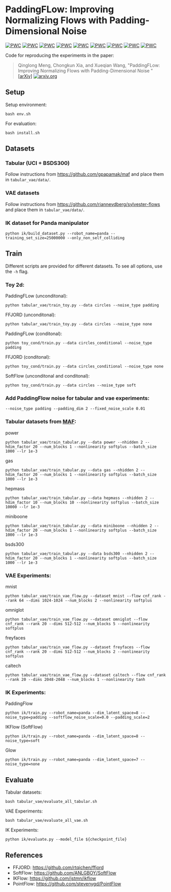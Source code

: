 # PaddingFLow: Improving Normalizing Flows with Padding-Dimensional Noise
 	
[![PWC](https://img.shields.io/endpoint.svg?url=https://paperswithcode.com/badge/paddingflow-improving-normalizing-flows-with/density-estimation-on-bsds300)](https://paperswithcode.com/sota/density-estimation-on-bsds300?p=paddingflow-improving-normalizing-flows-with)
[![PWC](https://img.shields.io/endpoint.svg?url=https://paperswithcode.com/badge/paddingflow-improving-normalizing-flows-with/density-estimation-on-caltech-101)](https://paperswithcode.com/sota/density-estimation-on-caltech-101?p=paddingflow-improving-normalizing-flows-with)
[![PWC](https://img.shields.io/endpoint.svg?url=https://paperswithcode.com/badge/paddingflow-improving-normalizing-flows-with/density-estimation-on-freyfaces)](https://paperswithcode.com/sota/density-estimation-on-freyfaces?p=paddingflow-improving-normalizing-flows-with)
[![PWC](https://img.shields.io/endpoint.svg?url=https://paperswithcode.com/badge/paddingflow-improving-normalizing-flows-with/density-estimation-on-mnist)](https://paperswithcode.com/sota/density-estimation-on-mnist?p=paddingflow-improving-normalizing-flows-with)
[![PWC](https://img.shields.io/endpoint.svg?url=https://paperswithcode.com/badge/paddingflow-improving-normalizing-flows-with/density-estimation-on-omniglot)](https://paperswithcode.com/sota/density-estimation-on-omniglot?p=paddingflow-improving-normalizing-flows-with)
[![PWC](https://img.shields.io/endpoint.svg?url=https://paperswithcode.com/badge/paddingflow-improving-normalizing-flows-with/density-estimation-on-uci-gas)](https://paperswithcode.com/sota/density-estimation-on-uci-gas?p=paddingflow-improving-normalizing-flows-with)
[![PWC](https://img.shields.io/endpoint.svg?url=https://paperswithcode.com/badge/paddingflow-improving-normalizing-flows-with/density-estimation-on-uci-hepmass)](https://paperswithcode.com/sota/density-estimation-on-uci-hepmass?p=paddingflow-improving-normalizing-flows-with)
[![PWC](https://img.shields.io/endpoint.svg?url=https://paperswithcode.com/badge/paddingflow-improving-normalizing-flows-with/density-estimation-on-uci-miniboone)](https://paperswithcode.com/sota/density-estimation-on-uci-miniboone?p=paddingflow-improving-normalizing-flows-with)
[![PWC](https://img.shields.io/endpoint.svg?url=https://paperswithcode.com/badge/paddingflow-improving-normalizing-flows-with/density-estimation-on-uci-power)](https://paperswithcode.com/sota/density-estimation-on-uci-power?p=paddingflow-improving-normalizing-flows-with)

Code for reproducing the experiments in the paper:
>Qinglong Meng, Chongkun Xia, and Xueqian Wang, "PaddingFLow: Improving Normalizing Flows with Padding-Dimensional Noise
"
>[[arXiv]](https://arxiv.org/abs/2403.08216)
>[![arxiv.org](https://img.shields.io/badge/cs.RO-%09arXiv%3A2111.08933-red)](https://arxiv.org/abs/2403.08216)

## Setup
Setup environment:
```
bash env.sh
```
For evaluation:
```
bash install.sh
```
## Datasets

### Tabular (UCI + BSDS300)
Follow instructions from https://github.com/gpapamak/maf and place them in `tabular_vae/data/`.

### VAE datasets
Follow instructions from https://github.com/riannevdberg/sylvester-flows and place them in `tabular_vae/data/`.

### IK dataset for Panda manipulator
```
python ik/build_dataset.py --robot_name=panda --training_set_size=25000000 --only_non_self_colliding
```
## Train

Different scripts are provided for different datasets. To see all options, use the `-h` flag.

### Toy 2d:
PaddingFLow (unconditonal):
```
python tabular_vae/train_toy.py --data circles --noise_type padding
```
FFJORD (unconditonal):
```
python tabular_vae/train_toy.py --data circles --noise_type none
```
PaddingFLow (conditonal):
```
python toy_cond/train.py --data circles_conditional --noise_type padding
```
FFJORD (conditonal):
```
python toy_cond/train.py --data circles_conditional --noise_type none
```
SoftFlow (unconditonal and conditonal):
```
python toy_cond/train.py --data circles --noise_type soft
```
### Add PaddingFlow noise for tabular and vae experiments:
```
--noise_type padding --padding_dim 2 --fixed_noise_scale 0.01
```
### Tabular datasets from [MAF](https://github.com/gpapamak/maf):
power
```
python tabular_vae/train_tabular.py --data power --nhidden 2 --hdim_factor 20 --num_blocks 1 --nonlinearity softplus --batch_size 1000 --lr 1e-3
```
gas
```
python tabular_vae/train_tabular.py --data gas --nhidden 2 --hdim_factor 20 --num_blocks 1 --nonlinearity softplus --batch_size 1000 --lr 1e-3
```
hepmass
```
python tabular_vae/train_tabular.py --data hepmass --nhidden 2 --hdim_factor 10 --num_blocks 10 --nonlinearity softplus --batch_size 10000 --lr 1e-3
```
miniboone
```
python tabular_vae/train_tabular.py --data miniboone --nhidden 2 --hdim_factor 20 --num_blocks 1 --nonlinearity softplus --batch_size 1000 --lr 1e-3
```
bsds300
```
python tabular_vae/train_tabular.py --data bsds300 --nhidden 2 --hdim_factor 20 --num_blocks 1 --nonlinearity softplus --batch_size 1000 --lr 1e-3
```

### VAE Experiments:
mnist
```
python tabular_vae/train_vae_flow.py --dataset mnist --flow cnf_rank --rank 64 --dims 1024-1024 --num_blocks 2 --nonlinearity softplus
```
omniglot
```
python tabular_vae/train_vae_flow.py --dataset omniglot --flow cnf_rank --rank 20 --dims 512-512 --num_blocks 5 --nonlinearity softplus
```
freyfaces
```
python tabular_vae/train_vae_flow.py --dataset freyfaces --flow cnf_rank --rank 20 --dims 512-512 --num_blocks 2 --nonlinearity softplus
```
caltech
```
python tabular_vae/train_vae_flow.py --dataset caltech --flow cnf_rank --rank 20 --dims 2048-2048 --num_blocks 1 --nonlinearity tanh
```


### IK Experiments:
PaddingFlow
```
python ik/train.py --robot_name=panda --dim_latent_space=8 --noise_type=padding --softflow_noise_scale=0.0 --padding_scale=2
```
IKFlow (SoftFlow)
```
python ik/train.py --robot_name=panda --dim_latent_space=8 --noise_type=soft
```
Glow
```
python ik/train.py --robot_name=panda --dim_latent_space=7 --noise_type=none
```

## Evaluate
Tabular datasets:
```
bash tabular_vae/evaluate_all_tabular.sh
```
VAE Experiments:
```
bash tabular_vae/evaluate_all_vae.sh
```
IK Experiments:
```
python ik/evaluate.py --model_file ${checkpoint_file}
```



## References
- FFJORD: https://github.com/rtqichen/ffjord
- SoftFlow: https://github.com/ANLGBOY/SoftFlow
- IKFlow: https://github.com/jstmn/ikflow
- PointFlow: https://github.com/stevenygd/PointFlow
